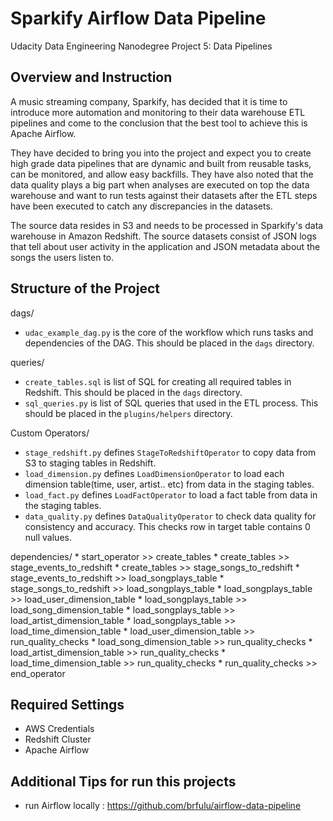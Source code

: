 # Sparkify Airflow Data Pipeline
Udacity Data Engineering Nanodegree Project 5: Data Pipelines

## Overview and Instruction

A music streaming company, Sparkify, has decided that it is time to introduce more automation and monitoring to their data warehouse ETL pipelines and come to the conclusion that the best tool to achieve this is Apache Airflow.

They have decided to bring you into the project and expect you to create high grade data pipelines that are dynamic and built from reusable tasks, can be monitored, and allow easy backfills. They have also noted that the data quality plays a big part when analyses are executed on top the data warehouse and want to run tests against their datasets after the ETL steps have been executed to catch any discrepancies in the datasets.

The source data resides in S3 and needs to be processed in Sparkify's data warehouse in Amazon Redshift. The source datasets consist of JSON logs that tell about user activity in the application and JSON metadata about the songs the users listen to.

## Structure of the Project

dags/
* `udac_example_dag.py` is the core of the workflow which runs tasks and dependencies of the DAG. This should be placed in the `dags` directory.

queries/
* `create_tables.sql` is list of SQL for creating all required tables in Redshift. This should be placed in the `dags` directory.
* `sql_queries.py` is list of SQL queries that used in the ETL process. This should be placed in the `plugins/helpers` directory.

Custom Operators/
* `stage_redshift.py` defines `StageToRedshiftOperator` to copy data from S3 to staging tables in Redshift.
* `load_dimension.py` defines `LoadDimensionOperator` to load each dimension table(time, user, artist.. etc) from data in the staging tables.
* `load_fact.py` defines `LoadFactOperator` to load a fact table from data in the staging tables.
* `data_quality.py` defines `DataQualityOperator` to check data quality for consistency and accuracy. This checks row in target table contains 0 null values.

dependencies/
  	* start_operator >> create_tables
	* create_tables >> stage_events_to_redshift
	* create_tables >> stage_songs_to_redshift
	* stage_events_to_redshift >> load_songplays_table
	* stage_songs_to_redshift >> load_songplays_table
	* load_songplays_table >> load_user_dimension_table
	* load_songplays_table >> load_song_dimension_table
	* load_songplays_table >> load_artist_dimension_table
	* load_songplays_table >> load_time_dimension_table
	* load_user_dimension_table >> run_quality_checks
	* load_song_dimension_table >> run_quality_checks
	* load_artist_dimension_table >> run_quality_checks
	* load_time_dimension_table >> run_quality_checks
	* run_quality_checks >> end_operator


## Required Settings
* AWS Credentials
* Redshift Cluster
* Apache Airflow

    
    
## Additional Tips for run this projects
* run Airflow locally : https://github.com/brfulu/airflow-data-pipeline